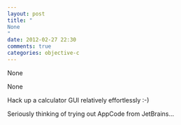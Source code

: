 ```yaml
---
layout: post
title: "
None
"
date: 2012-02-27 22:30
comments: true
categories: objective-c
---
```


None


None


Hack up a calculator GUI relatively effortlessly :-)


Seriously thinking of trying out AppCode from JetBrains…

